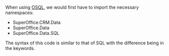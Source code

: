 <!-- markdownlint-disable-file MD041 -->
When using [OSQL][1], we would first have to import the necessary namespaces:

* SuperOffice.CRM.Data
* SuperOffice.Data
* SuperOffice.Data.SQL

The syntax of this code is similar to that of SQL with the difference being in the keywords.

<!-- Referenced links -->
[1]: ../osql/index.md
